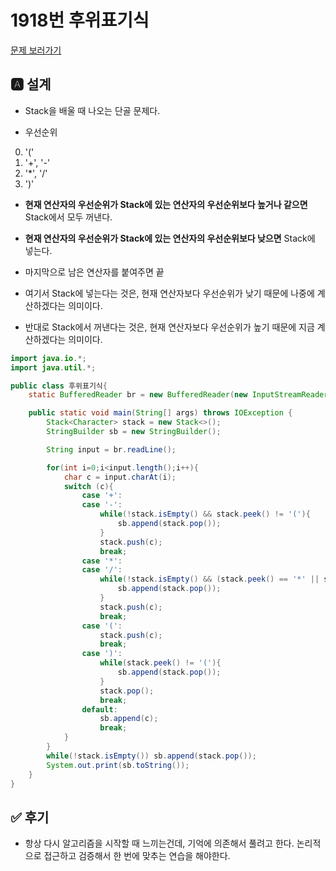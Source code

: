 # 1918번 후위표기식
[문제 보러가기](https://www.acmicpc.net/problem/1918)

## 🅰 설계
- Stack을 배울 때 나오는 단골 문제다.

- 우선순위
0. '('
1. '+', '-'
2. '*', '/'
3. ')'

- **현재 연산자의 우선순위가 Stack에 있는 연산자의 우선순위보다 높거나 같으면** Stack에서 모두 꺼낸다.
- **현재 연산자의 우선순위가 Stack에 있는 연산자의 우선순위보다 낮으면** Stack에 넣는다.
- 마지막으로 남은 연산자를 붙여주면 끝

- 여기서 Stack에 넣는다는 것은, 현재 연산자보다 우선순위가 낮기 때문에 나중에 계산하겠다는 의미이다.
- 반대로 Stack에서 꺼낸다는 것은, 현재 연산자보다 우선순위가 높기 때문에 지금 계산하겠다는 의미이다.


```java
import java.io.*;
import java.util.*;

public class 후위표기식{
    static BufferedReader br = new BufferedReader(new InputStreamReader(System.in));

    public static void main(String[] args) throws IOException {
        Stack<Character> stack = new Stack<>();
        StringBuilder sb = new StringBuilder();

        String input = br.readLine();

        for(int i=0;i<input.length();i++){
            char c = input.charAt(i);
            switch (c){
                case '+':
                case '-':
                    while(!stack.isEmpty() && stack.peek() != '('){
                        sb.append(stack.pop());
                    }
                    stack.push(c);
                    break;
                case '*':
                case '/':
                    while(!stack.isEmpty() && (stack.peek() == '*' || stack.peek() == '/')){
                        sb.append(stack.pop());
                    }
                    stack.push(c);
                    break;
                case '(':
                    stack.push(c);
                    break;
                case ')':
                    while(stack.peek() != '('){
                        sb.append(stack.pop());
                    }
                    stack.pop();
                    break;
                default:
                    sb.append(c);
                    break;
            }
        }
        while(!stack.isEmpty()) sb.append(stack.pop());
        System.out.print(sb.toString());
    }
}
```

## ✅ 후기
- 항상 다시 알고리즘을 시작할 때 느끼는건데, 기억에 의존해서 풀려고 한다. 논리적으로 접근하고 검증해서 한 번에 맞추는 연습을 해야한다.